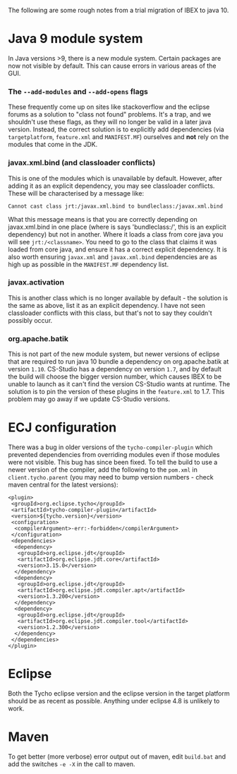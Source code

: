 The following are some rough notes from a trial migration of IBEX to java 10.

# Java 9 module system

In Java versions >9, there is a new module system. Certain packages are now not visible by default. This can cause errors in various areas of the GUI.

### The `--add-modules` and `--add-opens` flags

These frequently come up on sites like stackoverflow and the eclipse forums as a solution to "class not found" problems. It's a trap, and we shouldn't use these flags, as they will no longer be valid in a later java version. Instead, the correct solution is to explicitly add dependencies (via `targetplatform`, `feature.xml` and `MANIFEST.MF`) ourselves and **not** rely on the modules that come in the JDK.

### javax.xml.bind (and classloader conflicts)

This is one of the modules which is unavailable by default. However, after adding it as an explicit dependency, you may see classloader conflicts. These will be characterised by a message like:

```
Cannot cast class jrt:/javax.xml.bind to bundleclass:/javax.xml.bind
```

What this message means is that you are correctly depending on javax.xml.bind in one place (where is says 'bundleclass:/', this is an explicit dependency) but not in another. Where it loads a class from core java you will see `jrt:/<classname>`. You need to go to the class that claims it was loaded from core java, and ensure it has a correct explicit dependency. It is also worth ensuring `javax.xml` and `javax.xml.bind` dependencies are as high up as possible in the `MANIFEST.MF` dependency list.

### javax.activation

This is another class which is no longer available by default - the solution is the same as above, list it as an explicit dependency. I have not seen classloader conflicts with this class, but that's not to say they couldn't possibly occur.

### org.apache.batik

This is not part of the new module system, but newer versions of eclipse that are required to run java 10 bundle a dependency on org.apache.batik at version `1.10`. CS-Studio has a dependency on version `1.7`, and by default the build will choose the bigger version number, which causes IBEX to be unable to launch as it can't find the version CS-Studio wants at runtime. The solution is to pin the version of these plugins in the `feature.xml` to 1.7. This problem may go away if we update CS-Studio versions.

# ECJ configuration

There was a bug in older versions of the `tycho-compiler-plugin` which prevented dependencies from overriding modules even if those modules were not visible. This bug has since been fixed. To tell the build to use a newer version of the compiler, add the following to the `pom.xml` in `client.tycho.parent` (you may need to bump version numbers - check maven central for the latest versions):

```
<plugin>
 <groupId>org.eclipse.tycho</groupId>
 <artifactId>tycho-compiler-plugin</artifactId>
 <version>${tycho.version}</version>
 <configuration>
  <compilerArgument>-err:-forbidden</compilerArgument>
 </configuration>
 <dependencies>
  <dependency>
   <groupId>org.eclipse.jdt</groupId>
   <artifactId>org.eclipse.jdt.core</artifactId>
   <version>3.15.0</version>
  </dependency>
  <dependency>
   <groupId>org.eclipse.jdt</groupId>
   <artifactId>org.eclipse.jdt.compiler.apt</artifactId>
   <version>1.3.200</version>
  </dependency>
  <dependency>
   <groupId>org.eclipse.jdt</groupId>
   <artifactId>org.eclipse.jdt.compiler.tool</artifactId>
   <version>1.2.300</version>
  </dependency>
 </dependencies>
</plugin>
```

# Eclipse

Both the Tycho eclipse version and the eclipse version in the target platform should be as recent as possible. Anything under eclipse 4.8 is unlikely to work.

# Maven

To get better (more verbose) error output out of maven, edit `build.bat` and add the switches `-e -X` in the call to maven. 